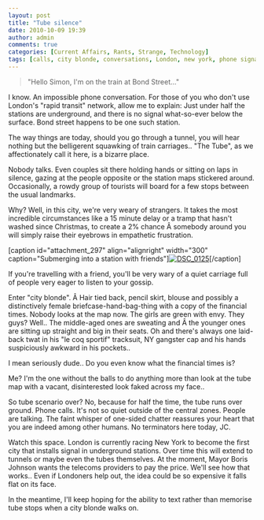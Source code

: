 ```yaml
---
layout: post
title: "Tube silence"
date: 2010-10-09 19:39
author: admin
comments: true
categories: [Current Affairs, Rants, Strange, Technology]
tags: [calls, city blonde, conversations, London, new york, phone signal, tube, wi-fi]
---
```



>"Hello Simon, I'm on the train at Bond Street..."


I know. An impossible phone conversation. For those of you who don't  use London's "rapid transit" network, allow me to explain: Just  under half the stations are underground, and there is no signal what-so-ever  below the surface. Bond street happens to be one such station.

The  way things are today, should you go through a tunnel, you will hear  nothing but the belligerent squawking of train carriages.. "The Tube",  as we affectionately call it here, is a bizarre place.

Nobody  talks. Even couples sit there holding hands or sitting on laps in  silence, gazing at the people opposite or the station maps stickered  around. Occasionally, a rowdy group of tourists will board for a few  stops between the usual landmarks.

Why? Well, in this city, we're  very weary of strangers. It takes the most incredible circumstances  like a 15 minute delay or a tramp that hasn't washed since Christmas, to  create a 2% chance Â somebody around you will simply raise their  eyebrows in empathetic frustration.

[caption id="attachment_297" align="alignright" width="300" caption="Submerging into a station with friends"]<a href="http://johncyril.com/wp-content/uploads/2010/10/DSC_0125.jpg">![](http://blog.johncyril.com/wp-content/uploads/2010/10/DSC_0125-300x200.jpg "DSC_0125")</a>[/caption]

If you're travelling with a friend,  you'll be very wary of a quiet carriage full of people very eager to  listen to your gossip.

Enter "city blonde". Â Hair tied back, pencil skirt, blouse and possibly a distinctively female briefcase-hand-bag-thing with a copy of the financial times. Nobody looks at the map now. The girls are green with envy. They guys? Well.. The middle-aged ones are sweating and Â the younger ones are sitting up straight and big in their seats. Oh and there's always one laid-back twat in his "le coq sportif" tracksuit, NY gangster cap and his hands suspiciously awkward in his pockets..

I mean seriously dude.. Do you even know what the financial times is?

Me? I'm the one without the balls to do anything more than look at the tube map with a vacant, disinterested look faked across my face..

So tube scenario over? No, because for half the time, the tube runs over ground. Phone calls. It's not so quiet outside of the central zones. People are talking. The faint whisper of one-sided chatter reassures your heart that you are indeed among other humans. No terminators here today, JC.

Watch this space. London is currently racing New York to become the first city that installs signal in underground stations. Over time this will extend to tunnels or maybe even the tubes themselves. At the moment, Mayor Boris Johnson wants the telecoms providers to pay the price. We'll see how that works.. Even if Londoners help out, the idea could be so expensive it falls flat on its face.

In the meantime, I'll keep hoping for the ability to text rather than memorise tube stops when a city blonde walks on.
